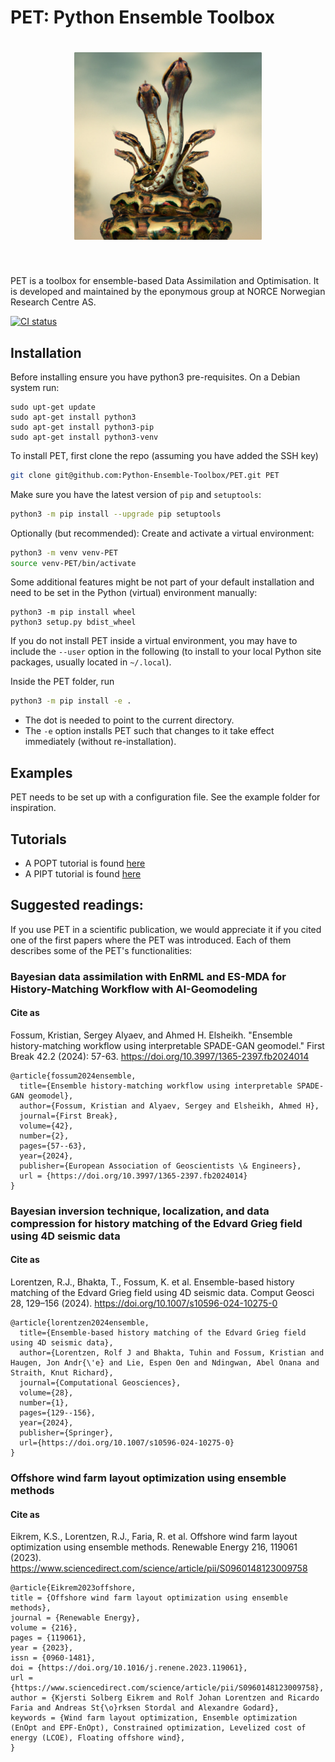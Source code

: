 # PET: Python Ensemble Toolbox

<h1 align="center">
<img src="https://github.com/Python-Ensemble-Toolbox/.github/blob/main/profile/pictures/logo.png?raw=true" width="300">
</h1><br>

PET is a toolbox for ensemble-based Data Assimilation and Optimisation.
It is developed and maintained by the eponymous group
at NORCE Norwegian Research Centre AS.

[![CI status](https://github.com/Python-Ensemble-Toolbox/PET/actions/workflows/tests.yml/badge.svg)](https://github.com/Python-Ensemble-Toolbox/PET/actions/workflows/tests.yml)


## Installation

Before installing ensure you have python3 pre-requisites. On a Debian system run:

```
sudo upt-get update
sudo apt-get install python3
sudo apt-get install python3-pip
sudo apt-get install python3-venv
```

To install PET, first clone the repo (assuming you have added the SSH key)

```sh
git clone git@github.com:Python-Ensemble-Toolbox/PET.git PET
```

Make sure you have the latest version of `pip` and `setuptools`:

```sh
python3 -m pip install --upgrade pip setuptools
```

Optionally (but recommended): Create and activate a virtual environment:

```sh
python3 -m venv venv-PET
source venv-PET/bin/activate
```

Some additional features might be not part of your default installation and need to be set in the Python (virtual) environment manually:

```
python3 -m pip install wheel
python3 setup.py bdist_wheel
```

If you do not install PET inside a virtual environment,
you may have to include the `--user` option in the following
(to install to your local Python site packages, usually located in `~/.local`).

Inside the PET folder, run

```sh
python3 -m pip install -e .
```

- The dot is needed to point to the current directory.
- The `-e` option installs PET such that changes to it take effect immediately
  (without re-installation).

## Examples

PET needs to be set up with a configuration file. See the example folder for inspiration.

## Tutorials
- A POPT tutorial is found [here](https://github.com/Python-Ensemble-Toolbox/PET/blob/main/docs/tutorials/popt/tutorial_popt.ipynb)
- A PIPT tutorial is found [here](https://github.com/Python-Ensemble-Toolbox/PET/blob/main/docs/tutorials/pipt/tutorial_pipt.ipynb)

## Suggested readings:

If you use PET in a scientific publication, we would appreciate it if you cited one of the first papers where the PET was introduced. Each of them describes some of the PET's functionalities:

### Bayesian data assimilation with EnRML and ES-MDA for History-Matching Workflow with AI-Geomodeling
#### Cite as
Fossum, Kristian, Sergey Alyaev, and Ahmed H. Elsheikh. "Ensemble history-matching workflow using interpretable SPADE-GAN geomodel." First Break 42.2 (2024): 57-63. https://doi.org/10.3997/1365-2397.fb2024014

```
@article{fossum2024ensemble,
  title={Ensemble history-matching workflow using interpretable SPADE-GAN geomodel},
  author={Fossum, Kristian and Alyaev, Sergey and Elsheikh, Ahmed H},
  journal={First Break},
  volume={42},
  number={2},
  pages={57--63},
  year={2024},
  publisher={European Association of Geoscientists \& Engineers},
  url = {https://doi.org/10.3997/1365-2397.fb2024014}
}
```

###  Bayesian inversion technique, localization, and data compression for history matching of the Edvard Grieg field using 4D seismic data
#### Cite as

Lorentzen, R.J., Bhakta, T., Fossum, K. et al. Ensemble-based history matching of the Edvard Grieg field using 4D seismic data. Comput Geosci 28, 129–156 (2024). https://doi.org/10.1007/s10596-024-10275-0


```
@article{lorentzen2024ensemble,
  title={Ensemble-based history matching of the Edvard Grieg field using 4D seismic data},
  author={Lorentzen, Rolf J and Bhakta, Tuhin and Fossum, Kristian and Haugen, Jon Andr{\'e} and Lie, Espen Oen and Ndingwan, Abel Onana and Straith, Knut Richard},
  journal={Computational Geosciences},
  volume={28},
  number={1},
  pages={129--156},
  year={2024},
  publisher={Springer},
  url={https://doi.org/10.1007/s10596-024-10275-0}
}
```

###  Offshore wind farm layout optimization using ensemble methods
#### Cite as

Eikrem, K.S., Lorentzen, R.J., Faria, R. et al. Offshore wind farm layout optimization using ensemble methods. Renewable Energy 216, 119061 (2023). https://www.sciencedirect.com/science/article/pii/S0960148123009758

```
@article{Eikrem2023offshore,
title = {Offshore wind farm layout optimization using ensemble methods},
journal = {Renewable Energy},
volume = {216},
pages = {119061},
year = {2023},
issn = {0960-1481},
doi = {https://doi.org/10.1016/j.renene.2023.119061},
url = {https://www.sciencedirect.com/science/article/pii/S0960148123009758},
author = {Kjersti Solberg Eikrem and Rolf Johan Lorentzen and Ricardo Faria and Andreas St{\o}rksen Stordal and Alexandre Godard},
keywords = {Wind farm layout optimization, Ensemble optimization (EnOpt and EPF-EnOpt), Constrained optimization, Levelized cost of energy (LCOE), Floating offshore wind},
}
```
